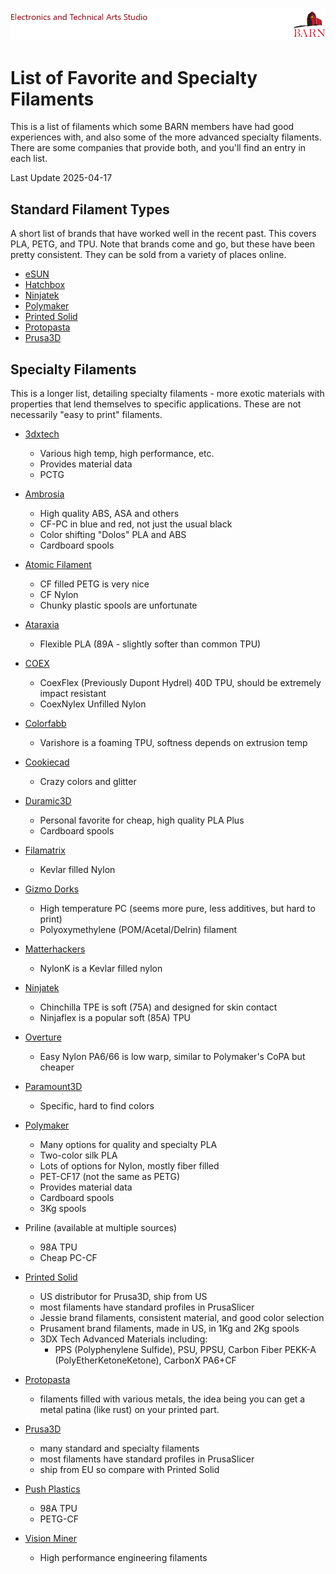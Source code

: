 ![BARN ETA](ref/BARN-ETA-Header.png)
# List of Favorite and Specialty Filaments

This is a list of filaments which some BARN members have had good experiences with, and also some of the more advanced specialty filaments. There are some companies that provide both, and you'll find an entry in each list.

Last Update 2025-04-17

## Standard Filament Types
A short list of brands that have worked well in the recent past. This covers PLA, PETG, and TPU. Note that brands come and go, but these have been pretty consistent. They can be sold from a variety of places online.

- [eSUN](https://esun3dstore.com)
- [Hatchbox](https://www.hatchbox3d.com)
- [Ninjatek](https://ninjatek.com/)
- [Polymaker](https://polymaker.com/)
- [Printed Solid](https://www.printedsolid.com)
- [Protopasta](http://proto-pasta.com/)
- [Prusa3D](https://www.prusa3d.com)

## Specialty Filaments

This is a longer list, detailing specialty filaments - more exotic materials with properties that lend themselves to specific applications. These are not necessarily "easy to print" filaments. 

  - [3dxtech](https://www.3dxtech.com/)
    - Various high temp, high performance, etc.
    - Provides material data
    - PCTG

  - [Ambrosia](https://ambrosiafilament.com/)
    - High quality ABS, ASA and others
    - CF-PC in blue and red, not just the usual black
    - Color shifting "Dolos" PLA and ABS
    - Cardboard spools

  - [Atomic Filament](https://atomicfilament.com/)
    - CF filled PETG is very nice
    - CF Nylon
    - Chunky plastic spools are unfortunate

  - [Ataraxia](https://ataraxiaart.com/) 
    - Flexible PLA (89A - slightly softer than common TPU)

  - [COEX](https://coex3d.com/)
    - CoexFlex (Previously Dupont Hydrel) 40D TPU, should be extremely impact resistant
    - CoexNylex Unfilled Nylon

  - [Colorfabb](https://colorfabb.com/)
    - Varishore is a foaming TPU, softness depends on extrusion temp

  - [Cookiecad](https://cookiecad.com/filaments)
    - Crazy colors and glitter

  - [Duramic3D](https://duramic3d.com/)
    - Personal favorite for cheap, high quality PLA Plus
    - Cardboard spools

  - [Filamatrix](https://filamatrix.com/)
    - Kevlar filled Nylon
  
  - [Gizmo Dorks](https://gizmodorks.com/)
    - High temperature PC (seems more pure, less additives, but hard to print)
    - Polyoxymethylene (POM/Acetal/Delrin) filament

  - [Matterhackers](https://www.matterhackers.com/)
    - NylonK is a Kevlar filled nylon

  - [Ninjatek](https://ninjatek.com/)
    - Chinchilla TPE is soft (75A) and designed for skin contact
    - Ninjaflex is a popular soft (85A) TPU

  - [Overture](https://overture3d.com/)
    - Easy Nylon PA6/66 is low warp, similar to Polymaker's CoPA but cheaper

  - [Paramount3D](https://www.paramount-3d.com/)
    - Specific, hard to find colors

  - [Polymaker](https://polymaker.com/)
    - Many options for quality and specialty PLA
    - Two-color silk PLA
    - Lots of options for Nylon, mostly fiber filled
    - PET-CF17 (not the same as PETG)
    - Provides material data 
    - Cardboard spools
    - 3Kg spools

  - Priline (available at multiple sources)
    - 98A TPU
    - Cheap PC-CF

  - [Printed Solid](https://www.printedsolid.com)
    - US distributor for Prusa3D, ship from US
    - most filaments have standard profiles in PrusaSlicer
    - Jessie brand filaments, consistent material, and good color selection
    - Prusament brand filaments, made in US, in 1Kg and 2Kg spools
    - 3DX Tech Advanced Materials including:
      - PPS (Polyphenylene Sulfide), PSU, PPSU, Carbon Fiber PEKK-A (PolyEtherKetoneKetone), CarbonX PA6+CF

  - [Protopasta](http://proto-pasta.com/)
    - filaments filled with various metals, the idea being you can get a metal patina (like rust) on your printed part.

  - [Prusa3D](https://www.prusa3d.com)
    - many standard and specialty filaments
    - most filaments have standard profiles in PrusaSlicer
    - ship from EU so compare with Printed Solid

  - [Push Plastics](https://www.pushplastic.com/)
    - 98A TPU
    - PETG-CF

  - [Vision Miner](https://visionminer.com/)
    - High performance engineering filaments
